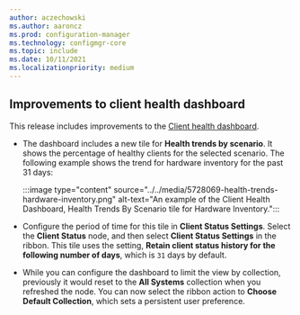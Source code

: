 ```yaml
---
author: aczechowski
ms.author: aaroncz
ms.prod: configuration-manager
ms.technology: configmgr-core
ms.topic: include
ms.date: 10/11/2021
ms.localizationpriority: medium
---
```


## <a name="bkmk_health"></a> Improvements to client health dashboard

<!--5728069-->

This release includes improvements to the [Client health dashboard](../../../../clients/manage/monitor-clients.md#bkmk_health).

- The dashboard includes a new tile for **Health trends by scenario**. It shows the percentage of healthy clients for the selected scenario. The following example shows the trend for hardware inventory for the past 31 days:

    :::image type="content" source="../../media/5728069-health-trends-hardware-inventory.png" alt-text="An example of the Client Health Dashboard, Health Trends By Scenario tile for Hardware Inventory.":::

- Configure the period of time for this tile in **Client Status Settings**. Select the **Client Status** node, and then select **Client Status Settings** in the ribbon. This tile uses the setting, **Retain client status history for the following number of days**, which is `31` days by default.

- While you can configure the dashboard to limit the view by collection, previously it would reset to the **All Systems** collection when you refreshed the node. You can now select the ribbon action to **Choose Default Collection**, which sets a persistent user preference.
